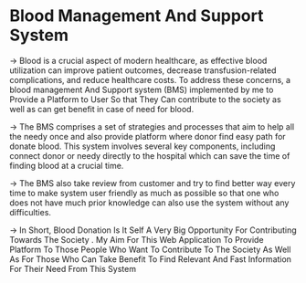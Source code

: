 # Blood Management And Support System
-> Blood is a crucial aspect of modern healthcare, as effective blood utilization can improve patient outcomes, decrease transfusion-related complications, and reduce healthcare costs. To address these concerns, a blood management And Support system (BMS) implemented by me to Provide a Platform to User So that They Can contribute to the society as well as can get benefit in case of need for blood.

-> The BMS comprises a set of strategies and processes that aim to help all the needy once and also provide platform where donor find easy path for donate blood. This system involves several key components, including connect donor or needy directly to the hospital which can save the time of finding blood at a crucial time.

-> The BMS also take review from customer and try to find better way every time to make system user friendly as much as possible so that one who does not have much prior knowledge can also use the system without any difficulties. 

-> In Short, Blood Donation Is It Self A Very Big Opportunity For Contributing Towards The Society . My Aim For This Web Application To Provide Platform To Those People Who Want To Contribute To The Society As Well As For Those Who Can Take Benefit To Find Relevant And Fast Information For Their Need From This System

